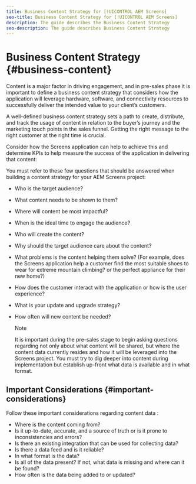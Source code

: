 ```yaml
---
title: Business Content Strategy for [!UICONTROL AEM Screens]
seo-title: Business Content Strategy for [!UICONTROL AEM Screens]
description: The guide describes the Business Content Strategy
seo-description: The guide describes Business Content Strategy
---
```


# Business Content Strategy {#business-content}

Content is a major factor in driving engagement, and in pre-sales phase it is important to define a business content strategy that considers how the application will leverage hardware, software, and connectivity resources to successfully deliver the intended value to your client’s customers.

A well-defined business content strategy sets a path to create, distribute, and track the usage of content in relation to the buyer’s journey and the marketing touch points in the sales funnel. Getting the right message to the right customer at the right time is crucial. 

Consider how the Screens application can help to achieve this and determine KPIs to help measure the success of the application in delivering that content:

You must refer to these few questions that should be answered when building a content strategy for your AEM Screens project:

* Who is the target audience?
* What content needs to be shown to them?
* Where will content be most impactful?
* When is the ideal time to engage the audience?
* Who will create the content?
* Why should the target audience care about the content?
* What problems is the content helping them solve? (For example, does the Screens application help a customer find the most suitable shoes to wear for extreme mountain climbing? or the perfect appliance for their new home?)
* How does the customer interact with the application or how is the user experience?
* What is your update and upgrade strategy?
* How often will new content be needed?

  >[!NOTE]
  >
  >It is important during the pre-sales stage to begin asking questions regarding not only about what content will be shared, but where the content data currently resides and how it will be leveraged into the Screens project. You must try to dig deeper into content during implementation but establish up-front what data is available and in what format.

## Important Considerations {#important-considerations}

Follow these important considerations regarding content data :

* Where is the content coming from?
* Is it up-to-date, accurate, and a source of truth or is it prone to inconsistencies and errors?
* Is there an existing integration that can be used for collecting data? 
* Is there a data feed and is it reliable?
* In what format is the data?
* Is all of the data present? If not, what data is missing and where can it be found?
* How often is the data being added to or updated?
